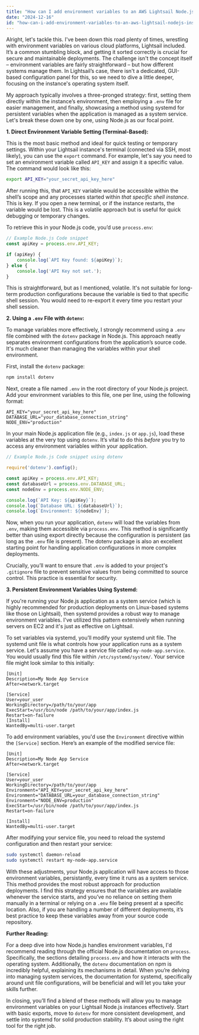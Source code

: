 ```yaml
---
title: "How can I add environment variables to an AWS Lightsail Node.js instance?"
date: "2024-12-16"
id: "how-can-i-add-environment-variables-to-an-aws-lightsail-nodejs-instance"
---
```


Alright, let's tackle this. I've been down this road plenty of times, wrestling with environment variables on various cloud platforms, Lightsail included. It’s a common stumbling block, and getting it sorted correctly is crucial for secure and maintainable deployments. The challenge isn't the concept itself – environment variables are fairly straightforward – but how different systems manage them. In Lightsail’s case, there isn't a dedicated, GUI-based configuration panel for this, so we need to dive a little deeper, focusing on the instance's operating system itself.

My approach typically involves a three-pronged strategy: first, setting them directly within the instance’s environment, then employing a `.env` file for easier management, and finally, showcasing a method using systemd for persistent variables when the application is managed as a system service. Let's break these down one by one, using Node.js as our focal point.

**1. Direct Environment Variable Setting (Terminal-Based):**

This is the most basic method and ideal for quick testing or temporary settings. Within your Lightsail instance's terminal (connected via SSH, most likely), you can use the `export` command. For example, let's say you need to set an environment variable called `API_KEY` and assign it a specific value. The command would look like this:

```bash
export API_KEY="your_secret_api_key_here"
```

After running this, that `API_KEY` variable would be accessible within the shell’s scope and any processes started within *that specific shell instance*. This is key. If you open a new terminal, or if the instance restarts, the variable would be lost. This is a volatile approach but is useful for quick debugging or temporary changes.

To retrieve this in your Node.js code, you’d use `process.env`:

```javascript
// Example Node.js Code snippet
const apiKey = process.env.API_KEY;

if (apiKey) {
    console.log(`API Key found: ${apiKey}`);
} else {
    console.log('API Key not set.');
}
```

This is straightforward, but as I mentioned, volatile. It's not suitable for long-term production configurations because the variable is tied to that specific shell session. You would need to re-export it every time you restart your shell session.

**2. Using a `.env` File with `dotenv`:**

To manage variables more effectively, I strongly recommend using a `.env` file combined with the `dotenv` package in Node.js. This approach neatly separates environment configurations from the application’s source code. It's much cleaner than managing the variables within your shell environment.

First, install the `dotenv` package:

```bash
npm install dotenv
```

Next, create a file named `.env` in the root directory of your Node.js project. Add your environment variables to this file, one per line, using the following format:

```
API_KEY="your_secret_api_key_here"
DATABASE_URL="your_database_connection_string"
NODE_ENV="production"
```

In your main Node.js application file (e.g., `index.js` or `app.js`), load these variables at the very top using `dotenv`. It’s vital to do this *before* you try to access any environment variables within your application.

```javascript
// Example Node.js Code snippet using dotenv

require('dotenv').config();

const apiKey = process.env.API_KEY;
const databaseUrl = process.env.DATABASE_URL;
const nodeEnv = process.env.NODE_ENV;

console.log(`API Key: ${apiKey}`);
console.log(`Database URL: ${databaseUrl}`);
console.log(`Environment: ${nodeEnv}`);
```

Now, when you run your application, `dotenv` will load the variables from `.env`, making them accessible via `process.env`. This method is significantly better than using export directly because the configuration is persistent (as long as the `.env` file is present). The dotenv package is also an excellent starting point for handling application configurations in more complex deployments.

Crucially, you’ll want to ensure that `.env` is added to your project's `.gitignore` file to prevent sensitive values from being committed to source control. This practice is essential for security.

**3. Persistent Environment Variables Using Systemd:**

If you're running your Node.js application as a system service (which is highly recommended for production deployments on Linux-based systems like those on Lightsail), then systemd provides a robust way to manage environment variables. I've utilized this pattern extensively when running servers on EC2 and it's just as effective on Lightsail.

To set variables via systemd, you’ll modify your systemd unit file. The systemd unit file is what controls how your application runs as a system service. Let's assume you have a service file called `my-node-app.service`. You would usually find this file within `/etc/systemd/system/`. Your service file might look similar to this initially:

```systemd
[Unit]
Description=My Node App Service
After=network.target

[Service]
User=your_user
WorkingDirectory=/path/to/your/app
ExecStart=/usr/bin/node /path/to/your/app/index.js
Restart=on-failure
[Install]
WantedBy=multi-user.target
```

To add environment variables, you'd use the `Environment` directive within the `[Service]` section. Here’s an example of the modified service file:

```systemd
[Unit]
Description=My Node App Service
After=network.target

[Service]
User=your_user
WorkingDirectory=/path/to/your/app
Environment="API_KEY=your_secret_api_key_here"
Environment="DATABASE_URL=your_database_connection_string"
Environment="NODE_ENV=production"
ExecStart=/usr/bin/node /path/to/your/app/index.js
Restart=on-failure

[Install]
WantedBy=multi-user.target
```

After modifying your service file, you need to reload the systemd configuration and then restart your service:

```bash
sudo systemctl daemon-reload
sudo systemctl restart my-node-app.service
```

With these adjustments, your Node.js application will have access to those environment variables, persistantly, every time it runs as a system service. This method provides the most robust approach for production deployments. I find this strategy ensures that the variables are available whenever the service starts, and you’ve no reliance on setting them manually in a terminal or relying on a `.env` file being present at a specific location. Also, if you are handling a number of different deployments, it’s best practice to keep these variables away from your source code repository.

**Further Reading:**

For a deep dive into how Node.js handles environment variables, I'd recommend reading through the official Node.js documentation on `process`. Specifically, the sections detailing `process.env` and how it interacts with the operating system. Additionally, the `dotenv` documentation on npm is incredibly helpful, explaining its mechanisms in detail. When you’re delving into managing system services, the documentation for systemd, specifically around unit file configurations, will be beneficial and will let you take your skills further.

In closing, you’ll find a blend of these methods will allow you to manage environment variables on your Lightsail Node.js instances effectively. Start with basic exports, move to `dotenv` for more consistent development, and settle into systemd for solid production stability. It’s about using the right tool for the right job.
